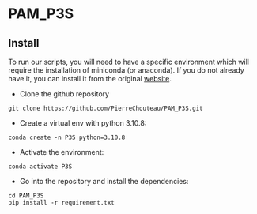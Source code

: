 # PAM_P3S

## Install

To run our scripts, you will need to have a specific environment which will require the installation of miniconda (or anaconda). 
If you do not already have it, you can install it from the original [website](https://docs.conda.io/projects/conda/en/latest/user-guide/install/linux.html).


- Clone the github repository

``` 
git clone https://github.com/PierreChouteau/PAM_P3S.git
``` 

- Create a virtual env with python 3.10.8:

``` 
conda create -n P3S python=3.10.8
``` 

- Activate the environment:
``` 
conda activate P3S
``` 

- Go into the repository and install the dependencies: 
``` 
cd PAM_P3S
pip install -r requirement.txt
``` 